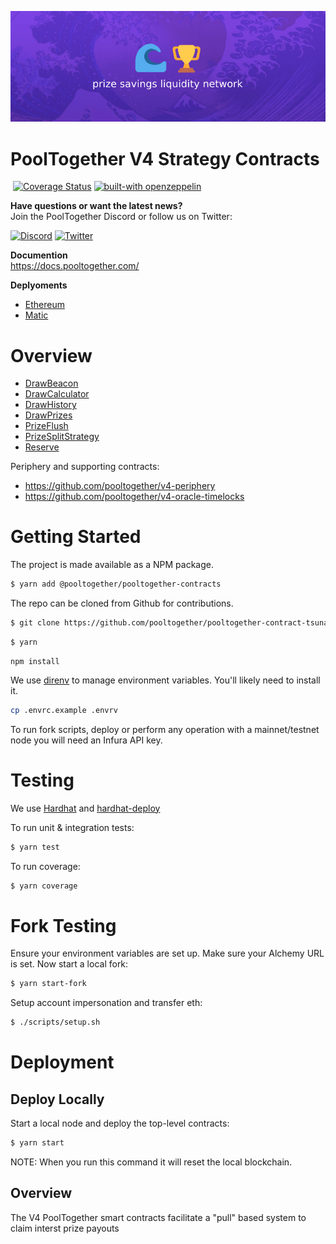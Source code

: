 <p align="center">
  <a href="https://github.com/pooltogether/pooltogether--brand-assets">
    <img src="/banner.png" alt="PoolTogether Brand" style="max-width:100%;" width="1000">
  </a>
</p>

# PoolTogether V4 Strategy Contracts


[![<PoolTogether>](https://circleci.com/gh/pooltogether/pooltogether-pool-contracts.svg?style=shield)](https://circleci.com/gh/pooltogether/pooltogether-contract-tsunami)
[![Coverage Status](https://coveralls.io/repos/github/pooltogether/pooltogether-contract-tsunami/badge.svg?branch=master)](https://coveralls.io/github/pooltogether/pooltogether-contract-tsunami?branch=master)
[![built-with openzeppelin](https://img.shields.io/badge/built%20with-OpenZeppelin-3677FF)](https://docs.openzeppelin.com/)

<strong>Have questions or want the latest news?</strong>
<br/>Join the PoolTogether Discord or follow us on Twitter:

[![Discord](https://badgen.net/badge/icon/discord?icon=discord&label)](https://discord.gg/JFBPMxv5tr)
[![Twitter](https://badgen.net/badge/icon/twitter?icon=twitter&label)](https://twitter.com)

**Documention**<br>
https://docs.pooltogether.com/

**Deplyoments**<br>
- [Ethereum](https://docs.pooltogether.com/resources/networks/ethereum)
- [Matic](https://docs.pooltogether.com/resources/networks/matic)

# Overview
- [DrawBeacon](/contracts/DrawBeacon.sol)
- [DrawCalculator](/contracts/DrawCalculator.sol)
- [DrawHistory](/contracts/DrawHistory.sol)
- [DrawPrizes](/contracts/DrawPrizes.sol)
- [PrizeFlush](/contracts/PrizeFlush.sol)
- [PrizeSplitStrategy](/contracts/PrizeSplitStrategy.sol)
- [Reserve](/contracts/Reserve.sol)

Periphery and supporting contracts:

- https://github.com/pooltogether/v4-periphery
- https://github.com/pooltogether/v4-oracle-timelocks


# Getting Started

The project is made available as a NPM package.

```sh
$ yarn add @pooltogether/pooltogether-contracts
```

The repo can be cloned from Github for contributions.

```sh
$ git clone https://github.com/pooltogether/pooltogether-contract-tsunami
```

```sh
$ yarn
```

```sh$ 
npm install
```

We use [direnv](https://direnv.net/) to manage environment variables.  You'll likely need to install it.

```sh
cp .envrc.example .envrv
```

To run fork scripts, deploy or perform any operation with a mainnet/testnet node you will need an Infura API key.

# Testing

We use [Hardhat](https://hardhat.dev) and [hardhat-deploy](https://github.com/wighawag/hardhat-deploy)

To run unit & integration tests:

```sh
$ yarn test
```

To run coverage:

```sh
$ yarn coverage
```

# Fork Testing

Ensure your environment variables are set up.  Make sure your Alchemy URL is set.  Now start a local fork:

```sh
$ yarn start-fork
```

Setup account impersonation and transfer eth:

```sh
$ ./scripts/setup.sh
```

# Deployment

## Deploy Locally

Start a local node and deploy the top-level contracts:

```bash
$ yarn start
```

NOTE: When you run this command it will reset the local blockchain.


## Overview

The V4 PoolTogether smart contracts facilitate a "pull" based system to claim interst prize payouts
